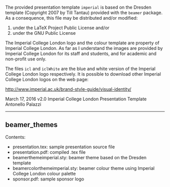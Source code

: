 The provided presentation template `imperial` is based on the
Dresden template (Copyright 2007 by Till Tantau) provided with
the `beamer` package. As a consequence, this file may be distributed
and/or modified:

1. under the LaTeX Project Public License and/or
2. under the GNU Public License

The Imperial College London logo and the colour template are
property of Imperial College London. As far as I understand
the images are provided by Imperial College London for its
staff and students, and for academic and non-profit use only.

The files `icl` and `iclWhite` are the blue and white version
of the Imperial College London logo respectively. It is possible
to download other Imperial College London logos on the web page:

http://www.imperial.ac.uk/brand-style-guide/visual-identity/

March 17, 2016 v2.0 Imperial College London Presentation Template
Antonello Palazzi

-------------
beamer_themes
-------------

Contents:
- presentation.tex: sample presentation source file
- presentation.pdf: compiled .tex file
- beamerthemeimperial.sty: beamer theme based on the Dresden template
- beamercolorthemeimperial.sty: beamer colour theme using Imperial College London colour palette
- sponsor.pdf: sample sponsor logo
